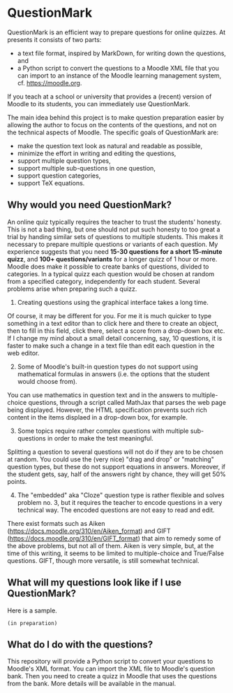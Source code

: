# QuestionMark

QuestionMark is an efficient way to prepare questions for online quizzes. At presents it consists of two parts:

- a text file format, inspired by MarkDown, for writing down the questions, and
- a Python script to convert the questions to a Moodle XML file that you can import to an instance of the Moodle learning management system, cf. https://moodle.org.

If you teach at a school or university that provides a (recent) version of Moodle to its students, you can immediately use QuestionMark.

The main idea behind this project is to make question preparation easier by allowing the author to focus on the contents of the questions, and not on the technical aspects of Moodle. The specific goals of QuestionMark are:

- make the question text look as natural and readable as possible,
- minimize the effort in writing and editing the questions,
- support multiple question types,
- support multiple sub-questions in one question,
- support question categories,
- support TeX equations.

## Why would you need QuestionMark?

An online quiz typically requires the teacher to trust the students' honesty. This is not a bad thing, but one should not put such honesty to too great a trial by handing similar sets of questions to multiple students. This makes it necessary to prepare multiple questions or variants of each question. My experience suggests that you need **15-30 questions for a short 15-minute quizz**, and **100+ questions/variants** for a longer quizz of 1 hour or more. Moodle does make it possible to create banks of questions, divided to categories. In a typical quizz each question would be chosen at random from a specified category, independently for each student. Several problems arise when preparing such a quizz.

1. Creating questions using the graphical interface takes a long time.

Of course, it may be different for you. For me it is much quicker to type something in a text editor than to click here and there to create an object, then to fill in this field, click there, select a score from a drop-down box etc. If I change my mind about a small detail concerning, say, 10 questions, it is faster to make such a change in a text file than edit each question in the web editor.

2. Some of Moodle's built-in question types do not support using mathematical formulas in answers (i.e. the options that the student would choose from).

You can use mathematics in question text and in the answers to multiple-choice questions, through a script called MathJax that parses the web page being displayed. However, the HTML specification prevents such rich content in the items displaed in a drop-down box, for example.

3. Some topics require rather complex questions with multiple sub-questions in order to make the test meaningful.

Splitting a question to several questions will not do if they are to be chosen at random. You could use the (very nice) "drag and drop" or "matching" question types, but these do not support equations in answers. Moreover, if the student gets, say, half of the answers right by chance, they will get 50% points.

4. The "embedded" aka "Cloze" question type is rather flexible and solves problem no. 3, but it requires the teacher to encode questions in a very technical way. The encoded questions are not easy to read and edit.

There exist formats such as Aiken (https://docs.moodle.org/310/en/Aiken_format) and GIFT (https://docs.moodle.org/310/en/GIFT_format) that aim to remedy some of the above problems, but not all of them. Aiken is very simple, but, at the time of this writing, it seems to be limited to multiple-choice and True/False questions. GIFT, though more versatile, is still somewhat technical. 

## What will my questions look like if I use QuestionMark?

Here is a sample.

	(in preparation)

## What do I do with the questions?

This repository will provide a Python script to convert your questions to Moodle's XML format. You can import the XML file to Moodle's question bank. Then you need to create a quizz in Moodle that uses the questions from the bank. More details will be available in the manual.
